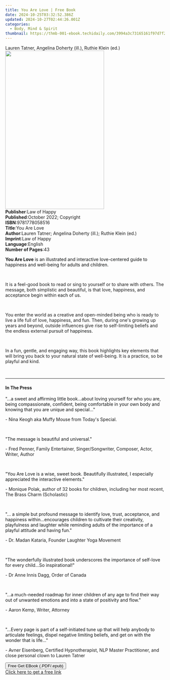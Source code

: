 ```yaml
---
title: You Are Love | Free Book
date: 2024-10-25T03:32:52.386Z
updated: 2024-10-27T02:44:26.001Z
categories:
  - Body, Mind & Spirit
thumbnail: https://thmb-001-ebook.techidaily.com/3994a3c73165161f97d7f26f3bd4919bfeefa7148ae8135dac62fa277d12a5a8.jpg
---
```

<main id="book-container">
  <div class="flex flex-col">
    <div class="book-brief flex-1 py-6 px-4 sm:p-6 md:py-10 md:px-8">
      <!-- brief-->
      <div class="book-brief-main">
        Lauren Tatner, Angelina Doherty (ill.), Ruthie Klein (ed.)
      </div>
    </div>
    <div
      class="book-meta-info flex-1 grid gap-4 col-start-1 col-end-3 row-start-1 sm:mb-6 sm:grid-cols-4 lg:gap-6 lg:col-start-2 lg:row-end-6 lg:row-span-6 lg:mb-0"
    >
      <div
        class="book-meta-info-left place-content-center mt-4 p-4 text-sm leading-6 col-start-2 col-span-2 dark:text-slate-400"
      >
        <img
          class="w-full h-500 object-cover rounded-lg sm:h-255 sm:col-span-2 lg:col-span-full"
          src="https://img-001-ebook.techidaily.com/767c5e34755b9bfe4be533d2b4f9497c76661e678a5d78ccaae335fd7e6a9295.jpg"
          alt=""
          width="312"
          height="500"
        />
      </div>
      <div
        class="book-meta-info-right mt-2 col-start-1 row-start-2 col-span-3 self-center"
      >
        <!-- meta data  -->
        <div class="flex flex-col px-4 md:px-8">
          <div class="flex-1">
            <strong>Publisher</strong>:<span class="px-2">Law of Happy</span>
          </div>
          <div class="flex-1">
            <strong>Published</strong>:<span class="px-2"
              >October 2022; Copyright</span
            >
          </div>
          <div class="flex-1">
            <strong>ISBN</strong>:<span class="px-2">9781778058516</span>
          </div>
          <div class="flex-1">
            <strong>Title</strong>:<span class="px-2">You Are Love</span>
          </div>
          <div class="flex-1">
            <strong>Author</strong>:<span class="px-2"
              >Lauren Tatner; Angelina Doherty (ill.); Ruthie Klein (ed.)</span
            >
          </div>
          <div class="flex-1">
            <strong>Imprint</strong>:<span class="px-2">Law of Happy</span>
          </div>
          <div class="flex-1">
            <strong>Language</strong>:<span class="px-2">English</span>
          </div>
          <div class="flex-1">
            <strong>Number of Pages</strong>:<span class="px-2">43</span>
          </div>
        </div>
      </div>
    </div>
    <div class="book-description flex-1 py-6 px-4 sm:p-6 md:py-10 md:px-8">
      <div class="book-description-main">
        <div accordion-content="" id="description">
          <p>
            <strong style="color: rgb(15, 17, 17)">You Are Love</strong
            ><span style="color: rgb(15, 17, 17)"
              >&nbsp;is an illustrated and interactive love-centered guide to
              happiness and well-being for adults and children.</span
            >
          </p>
          <p><br /></p>
          <p>
            It is a feel-good book to read or sing to yourself or to share with
            others. The message, both simplistic and beautiful, is that love,
            happiness, and acceptance begin&nbsp;within<span
              style="color: rgb(15, 17, 17)"
              >&nbsp;each of us.</span
            >
          </p>
          <p><br /></p>
          <p>
            You enter the world as a creative and open-minded being who is ready
            to live a life full of love, happiness, and fun. Then, during one's
            growing up years and beyond, outside influences give rise to
            self-limiting beliefs and the endless&nbsp;external<span
              style="color: rgb(15, 17, 17)"
              >&nbsp;pursuit of happiness.</span
            >
          </p>
          <p><br /></p>
          <p>
            In a fun, gentle, and engaging way, this book highlights key
            elements that will bring you back to your natural state of
            well-being. It is a practice, so be playful and kind.
          </p>
          <p><br /></p>
        </div>
        <div class="accordion-fader"></div>
      </div>
    </div>
    <div class="book-excerpts flex-1 py-6 px-4 sm:p-6 md:py-10 md:px-8">
      <!-- excerpts-->
      <div class="book-excerpts-main">
        <hr />
        <h4 class="placeholder placeholder-heading">
          <span>In The Press</span>
        </h4>
        <p></p>
        <p>
          <span style="color: rgba(15, 17, 17, 1)"
            >"...a sweet and affirming little book...about loving yourself for
            who you are, being compassionate, confident, being comfortable in
            your own body and knowing that you are unique and special..."</span
          >
        </p>
        <p>- Nina Keogh aka Muffy Mouse from Today's Special.</p>
        <p><br /></p>
        <p>
          <span style="color: rgba(15, 17, 17, 1)"
            >"The message is beautiful and universal."</span
          >
        </p>
        <p>
          - Fred Penner, Family Entertainer, Singer/Songwriter, Composer, Actor,
          Writer, Author
        </p>
        <p><br /></p>
        <p>
          <span style="color: rgba(15, 17, 17, 1)"
            >"You Are Love is a wise, sweet book. Beautifully illustrated, I
            especially appreciated the interactive elements."</span
          >
        </p>
        <p>
          - Monique Polak, author of 32 books for children, including her most
          recent, The Brass Charm (Scholastic)
        </p>
        <p><br /></p>
        <p>
          <span style="color: rgba(15, 17, 17, 1)"
            >"... a simple but profound message to identify love, trust,
            acceptance, and happiness within...encourages children to cultivate
            their creativity, playfulness and laughter while reminding adults of
            the importance of a playful attitude and having fun."</span
          >
        </p>
        <p>- Dr. Madan Kataria, Founder Laughter Yoga Movement</p>
        <p><br /></p>
        <p>
          <span style="color: rgba(15, 17, 17, 1)"
            >"The wonderfully illustrated book underscores the importance of
            self-love for every child...So inspirational!"</span
          >
        </p>
        <p>- Dr Anne Innis Dagg, Order of Canada</p>
        <p><br /></p>
        <p>
          <span style="color: rgba(15, 17, 17, 1)"
            >"...a much-needed roadmap for inner children of any age to find
            their way out of unwanted emotions and into a state of positivity
            and flow."</span
          >
        </p>
        <p>- Aaron Kemp, Writer, Attorney</p>
        <p><br /></p>
        <p>
          <span style="color: rgba(15, 17, 17, 1)"
            >"...Every page is part of a self-initiated tune up that will help
            anybody to articulate feelings, dispel negative limiting beliefs,
            and get on with the wonder that is life..."</span
          >
        </p>
        <p>
          - Avner Eisenberg, Certified Hypnotherapist, NLP Master Practitioner,
          and close personal clown to Lauren Tatner
        </p>
        <p></p>
      </div>
    </div>
    <div
      class="book-about-author flex-1 py-6 px-4 sm:p-6 md:py-10 md:px-8"
    ></div>
    <div class="book-free-get flex-1 py-6 px-4 sm:p-6 md:py-10 md:px-8">
      <button
        id="btn-free-get"
        class="bg-blue-500 hover:bg-blue-700 text-white font-bold py-2 px-4 rounded"
      >
        Free Get EBook (.PDF/.epub)
      </button>
      <div id="countdown-display" class="px-2 text-lg mt-2"></div>
      <a
        id="free-link"
        class="hidden bg-blue-500 hover:bg-blue-700 text-white font-bold py-2 px-4 rounded"
        href="https://www.ebooks.com/en-us/book/210703099/you-are-love/lauren-tatner/"
        target="_blank"
        >Click here to get a free link</a
      >
    </div>
    <script>
      let countdownTime = 0;
      let countdownInterval = null;
      document
        .getElementById('btn-free-get')
        .addEventListener('click', startCountdown);
      function startCountdown() {
        countdownTime = new Date().getTime() + 60000 * 3;
        countdownInterval = setInterval(updateCountdown, 1000);
        document.getElementById('btn-free-get').disabled = true;
        document
          .getElementById('btn-free-get')
          .classList.add('bg-gray-500', 'cursor-not-allowed');
      }
      function updateCountdown() {
        let currentTime = new Date().getTime();
        let timeLeft = countdownTime - currentTime;
        let secondsLeft = Math.floor(timeLeft / 1000);
        document.getElementById('countdown-display').innerHTML =
          `Remaining time: ${secondsLeft} seconds.`;
        if (secondsLeft <= 0) {
          clearInterval(countdownInterval);
          document.getElementById('btn-free-get').classList.add('hidden');
          document.getElementById('free-link').classList.remove('hidden');
          document.getElementById('countdown-display').innerHTML = '';
        }
      }
    </script>
  </div>
</main>

<ins class="adsbygoogle"
      style="display:block"
      data-ad-client="ca-pub-7571918770474297"
      data-ad-slot="8358498916"
      data-ad-format="auto"
      data-full-width-responsive="true"></ins>
    